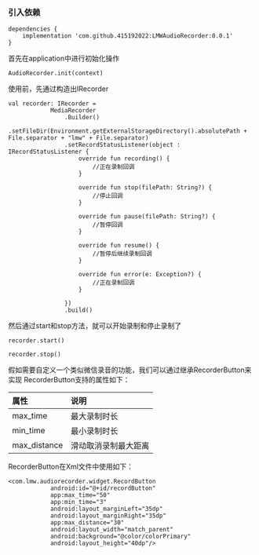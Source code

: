 
### 引入依赖

```
dependencies {
    implementation 'com.github.415192022:LMWAudioRecorder:0.0.1'
}
```

首先在application中进行初始化操作
```
AudioRecorder.init(context)
```
使用前，先通过构造出IRecorder
```
val recorder: IRecorder =
            MediaRecorder
                .Builder()
                .setFileDir(Environment.getExternalStorageDirectory().absolutePath + File.separator + "lmw" + File.separator)
                .setRecordStatusListener(object : IRecordStatusListener {
                    override fun recording() {
                        //正在录制回调
                    }

                    override fun stop(filePath: String?) {
                        //停止回调
                    }

                    override fun pause(filePath: String?) {
                        //暂停回调
                    }

                    override fun resume() {
                        //暂停后继续录制回调
                    }

                    override fun error(e: Exception?) {
                        //正在录制回调
                    }

                })
                .build()
```

然后通过start和stop方法，就可以开始录制和停止录制了

```
recorder.start()

recorder.stop()
```

假如需要自定义一个类似微信录音的功能，我们可以通过继承RecorderButton来实现
RecorderButton支持的属性如下：

| 属性         | 说明                 |
|:------------ |:-------------------- |
| max_time     | 最大录制时长         |
| min_time     | 最小录制时长         |
| max_distance | 滑动取消录制最大距离 |


RecorderButton在Xml文件中使用如下：
```
<com.lmw.audiorecorder.widget.RecordButton
            android:id="@+id/recordButton"
            app:max_time="50"
            app:min_time="3"
            android:layout_marginLeft="35dp"
            android:layout_marginRight="35dp"
            app:max_distance="30"
            android:layout_width="match_parent"
            android:background="@color/colorPrimary"
            android:layout_height="40dp"/>
```


